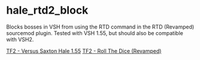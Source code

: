 # hale_rtd2_block
Blocks bosses in VSH from using the RTD command in the RTD (Revamped) sourcemod plugin. Tested with VSH 1.55, but should also be compatible with VSH2.

[TF2 - Versus Saxton Hale 1.55](https://forums.alliedmods.net/showthread.php?t=244209) 
[TF2 - Roll The Dice (Revamped)](https://forums.alliedmods.net/showthread.php?t=278579)
